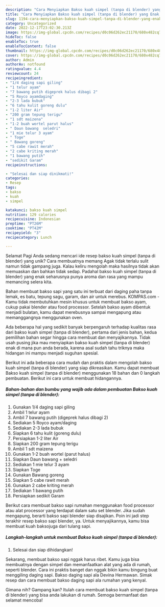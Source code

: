 ```yaml
---
description: "Cara Menyiapkan Bakso kuah simpel (tanpa di blender) yang Enak, Lezat"
title: "Cara Menyiapkan Bakso kuah simpel (tanpa di blender) yang Enak, Lezat"
slug: 1194-cara-menyiapkan-bakso-kuah-simpel-tanpa-di-blender-yang-enak-lezat
category: Uncategorized
date: 2022-12-17T23:02:30.213Z
image: https://img-global.cpcdn.com/recipes/d0c06d262ec21170/680x482cq70/bakso-kuah-simpel-tanpa-di-blender-foto-resep-utama.jpg
hideToc: false
enableToc: true
enableTocContent: false
thumbnail: https://img-global.cpcdn.com/recipes/d0c06d262ec21170/680x482cq70/bakso-kuah-simpel-tanpa-di-blender-foto-resep-utama.jpg
cover: https://img-global.cpcdn.com/recipes/d0c06d262ec21170/680x482cq70/bakso-kuah-simpel-tanpa-di-blender-foto-resep-utama.jpg
author: Admin
authorAv: notfound
ratingvalue: 4.4
reviewcount: 24
recipeingredient:
- "1/4 daging sapi giling"
- "1 telur ayam"
- "7 bawang putih digeprek halus dibagi 2"
- "5 Royco ayamdaging"
- "2-3 lada bubuk"
- "6 tahu kulit goreng dulu"
- "1-2 liter Air"
- "200 gram tepung terigu"
- "1 sdt maizena"
- "1-2 buah wortel parut halus"
- " Daun bawang  seledri"
- "1 mie telur 3 ayam"
- " Toge"
- " Bawang goreng"
- "5 cabe rawit merah"
- "2 cabe kriting merah"
- "1 bawang putih"
- "sedikit Garam"
recipeinstructions:

- "Selesai dan siap dinikmati!"
categories:
- Resep
tags:
- bakso
- kuah
- simpel

katakunci: bakso kuah simpel 
nutrition: 129 calories
recipecuisine: Indonesian
preptime: "PT26M"
cooktime: "PT42M"
recipeyield: "3"
recipecategory: Lunch

---
```



Selamat Pagi Anda sedang mencari ide resep bakso kuah simpel (tanpa di blender) yang unik? Cara membuatnya memang Agak tidak terlalu sulit namun tidak gampang juga. Kalau keliru mengolah maka hasilnya tidak akan memuaskan dan bahkan tidak sedap. Padahal bakso kuah simpel (tanpa di blender) yang enak seharusnya punya aroma dan rasa yang mampu memancing selera kita.


Bahan membuat bakso sapi yang satu ini terbuat dari daging paha tanpa lemak, es batu, tepung sagu, garam, dan air untuk merebus. KOMPAS.com - Kamu tidak membutuhkan mesin khusus untuk membuat bakso ayam, cukup pakai blender atau food processor. Setelah bakso ayam dibentuk menjadi bulatan, kamu dapat merebusnya sampai mengapung atau memanggangnya menggunakan oven.

Ada beberapa hal yang sedikit banyak berpengaruh terhadap kualitas rasa dari bakso kuah simpel (tanpa di blender), pertama dari jenis bahan, kedua pemilihan bahan segar hingga cara membuat dan menyajikannya. Tidak usah pusing jika mau menyiapkan bakso kuah simpel (tanpa di blender) enak di mana pun anda berada, karena asal sudah tahu triknya maka hidangan ini mampu menjadi suguhan spesial.


Berikut ini ada beberapa cara mudah dan praktis dalam mengolah bakso kuah simpel (tanpa di blender) yang siap dikreasikan. Kamu dapat membuat Bakso kuah simpel (tanpa di blender) menggunakan 18 bahan dan 0 langkah pembuatan. Berikut ini cara untuk membuat hidangannya.

<!--inarticleads1-->

##### Bahan-bahan dan bumbu yang wajib ada dalam pembuatan Bakso kuah simpel (tanpa di blender):

1. Gunakan 1/4 daging sapi giling
1. Ambil 1 telur ayam
1. Ambil 7 bawang putih (digeprek halus dibagi 2)
1. Sediakan 5 Royco ayam/daging
1. Sediakan 2-3 lada bubuk
1. Siapkan 6 tahu kulit (goreng dulu)
1. Persiapkan 1-2 liter Air
1. Siapkan 200 gram tepung terigu
1. Ambil 1 sdt maizena
1. Gunakan 1-2 buah wortel (parut halus)
1. Siapkan  Daun bawang + seledri
1. Sediakan 1 mie telur 3 ayam
1. Siapkan  Toge
1. Gunakan  Bawang goreng
1. Siapkan 5 cabe rawit merah
1. Gunakan 2 cabe kriting merah
1. Sediakan 1 bawang putih
1. Persiapkan sedikit Garam


Berikut cara membuat bakso sapi rumahan menggunakan food processor atau alat processor yang terdapat dalam satu set blender. Jika sudah mengapung, berarti bakso sapi blender siap disajikan. Poin ini jadi step terakhir resep bakso sapi blender, ya. Untuk menyajikannya, kamu bisa membuat kuah baksojuga dari tulang sapi. 

<!--inarticleads2-->

##### Langkah-langkah untuk membuat Bakso kuah simpel (tanpa di blender):


1. Selesai dan siap dihidangkan!

Sekarang, membuat bakso sapi nggak harus ribet. Kamu juga bisa membuatnya dengan simpel dan memanfaatkan alat yang ada di rumah, seperti blender. Cara ini praktis banget dan nggak bikin kamu bingung buat menggiling daging sapi. Bakso daging sapi ala Devina Hermawan. Simak resep dan cara membuat bakso daging sapi ala rumahan yang kenyal. 

Gimana nih? Gampang kan? Itulah cara membuat bakso kuah simpel (tanpa di blender) yang bisa anda lakukan di rumah. Semoga bermanfaat dan selamat mencoba!
